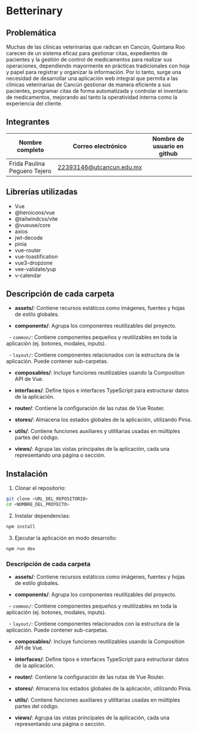 # Betterinary
## Problemática
Muchas de las clínicas veterinarias que radican en Cancún, Quintana Roo carecen de
un sistema eficaz para gestionar citas, expedientes de pacientes y la gestión de control
de medicamentos para realizar sus operaciones, dependiendo mayormente en
prácticas tradicionales con hoja y papel para registrar y organizar la información. Por lo tanto, surge una necesidad de
desarrollar una aplicación web integral que permita a las clínicas veterinarias de
Cancún gestionar de manera eficiente a sus pacientes, programar citas de forma
automatizada y controlar el inventario de medicamentos, mejorando así tanto la
operatividad interna como la experiencia del cliente.
## Integrantes

| Nombre completo              | Correo electrónico       | Nombre de usuario en github |
| ---------------------------- | ------------------------ | --------------------------- |
| Frida Paulina Peguero Tejero | 22393146@utcancun.edu.mx |                             |
## Librerías utilizadas
- Vue
- @heroicons/vue
- @tailwindcss/vite
- @vueuse/core
- axios
- jwt-decode
- pinia
- vue-router
- vue-toastification
- vue3-dropzone
- vee-validate/yup
- v-calendar

## Descripción de cada carpeta

- **assets/**: Contiene recursos estáticos como imágenes, fuentes y hojas de estilo globales.

- **components/**: Agrupa los componentes reutilizables del proyecto.

  - `common/`: Contiene componentes pequeños y reutilizables en toda la aplicación (ej. botones, modales, inputs).

  - `layout/`: Contiene componentes relacionados con la estructura de la aplicación. Puede contener sub-carpetas.

- **composables/**: Incluye funciones reutilizables usando la Composition API de Vue.

- **interfaces/**: Define tipos e interfaces TypeScript para estructurar datos de la aplicación.

- **router/**: Contiene la configuración de las rutas de Vue Router.

- **stores/**: Almacena los estados globales de la aplicación, utilizando Pinia.

- **utils/**: Contiene funciones auxiliares y utilitarias usadas en múltiples partes del código.

- **views/**: Agrupa las vistas principales de la aplicación, cada una representando una página o sección.

## Instalación

1. Clonar el repositorio:

```sh
git clone <URL_DEL_REPOSITORIO>
cd <NOMBRE_DEL_PROYECTO>
```

2. Instalar dependencias:

```sh
npm install
```


3. Ejecutar la aplicación en modo desarrollo:

```sh
npm run dev
```
### Descripción de cada carpeta

  

- **assets/**: Contiene recursos estáticos como imágenes, fuentes y hojas de estilo globales.

- **components/**: Agrupa los componentes reutilizables del proyecto.

  - `common/`: Contiene componentes pequeños y reutilizables en toda la aplicación (ej. botones, modales, inputs).

  - `layout/`: Contiene componentes relacionados con la estructura de la aplicación. Puede contener sub-carpetas.

- **composables/**: Incluye funciones reutilizables usando la Composition API de Vue.

- **interfaces/**: Define tipos e interfaces TypeScript para estructurar datos de la aplicación.

- **router/**: Contiene la configuración de las rutas de Vue Router.

- **stores/**: Almacena los estados globales de la aplicación, utilizando Pinia.

- **utils/**: Contiene funciones auxiliares y utilitarias usadas en múltiples partes del código.

- **views/**: Agrupa las vistas principales de la aplicación, cada una representando una página o sección.

  
